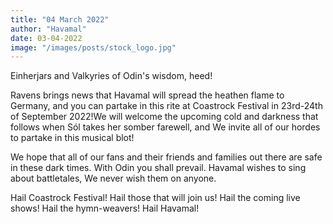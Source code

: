 ```yaml
---
title: "04 March 2022"
author: "Havamal"
date: 03-04-2022
image: "/images/posts/stock_logo.jpg"
---
```


Einherjars and Valkyries of Odin's wisdom, heed!

Ravens brings news that Havamal will spread the heathen flame to Germany, and you can partake in this rite at Coastrock Festival in 23rd-24th of September 2022!We will welcome the upcoming cold and darkness that follows when Sól takes her somber farewell, and We invite all of our hordes to partake in this musical blot!

We hope that all of our fans and their friends and families out there are safe in these dark times. With Odin you shall prevail. Havamal wishes to sing about battletales, We never wish them on anyone.

Hail Coastrock Festival! Hail those that will join us! Hail the coming live shows! Hail the hymn-weavers! Hail Havamal!